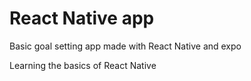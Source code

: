 # React Native app

Basic goal setting app made with React Native and expo

Learning the basics of React Native